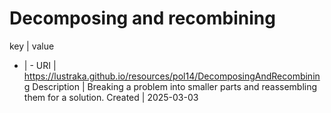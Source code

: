 # Decomposing and recombining

key | value
- | -
URI | https://lustraka.github.io/resources/pol14/DecomposingAndRecombining
Description | Breaking a problem into smaller parts and reassembling them for a solution.
Created | 2025-03-03

